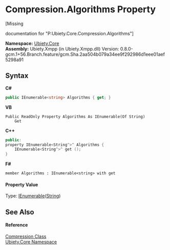 # Compression.Algorithms Property 
 

\[Missing <summary> documentation for "P:Ubiety.Core.Compression.Algorithms"\]

**Namespace:**&nbsp;<a href="aced5668-5a9c-1ea2-e16e-3faf214f48b3">Ubiety.Core</a><br />**Assembly:**&nbsp;Ubiety.Xmpp (in Ubiety.Xmpp.dll) Version: 0.8.0-gcm.1+56.Branch.feature/gcm.Sha.2aa504b079a34ee9f292986d1eee01aef5298a91

## Syntax

**C#**<br />
``` C#
public IEnumerable<string> Algorithms { get; }
```

**VB**<br />
``` VB
Public ReadOnly Property Algorithms As IEnumerable(Of String)
	Get
```

**C++**<br />
``` C++
public:
property IEnumerable<String^>^ Algorithms {
	IEnumerable<String^>^ get ();
}
```

**F#**<br />
``` F#
member Algorithms : IEnumerable<string> with get

```


#### Property Value
Type: <a href="http://msdn2.microsoft.com/en-us/library/9eekhta0" target="_blank">IEnumerable</a>(<a href="http://msdn2.microsoft.com/en-us/library/s1wwdcbf" target="_blank">String</a>)

## See Also


#### Reference
<a href="289854c4-36d0-6bb7-24bc-61691c8bb978">Compression Class</a><br /><a href="aced5668-5a9c-1ea2-e16e-3faf214f48b3">Ubiety.Core Namespace</a><br />